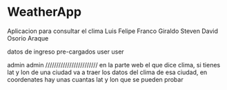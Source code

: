 # WeatherApp
Aplicacion para consultar el clima
Luis Felipe Franco Giraldo
Steven David Osorio Araque

datos de ingreso pre-cargados
user
user

admin
admin
////////////////////////
en la parte web el que dice clima, si tienes lat y lon de una ciudad va a traer los datos del clima de esa ciudad, en coordenates hay unas cuantas lat y lon que se pueden probar 
